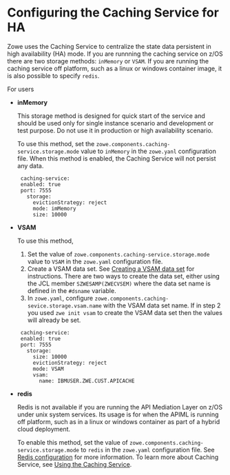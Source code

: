 # Configuring the Caching Service for HA

Zowe uses the Caching Service to centralize the state data persistent in high availability (HA) mode. If you are runnning the caching service on z/OS there are two storage methods: `inMemory` or `VSAM`.  If you are running the caching service off platform, such as a linux or windows container image, it is also possible to specify `redis`.  

For users 

- **inMemory** 
   
   This storage method is designed for quick start of the service and should be used only for single instance scenario and development or test purpose. Do not use it in production or high availability scenario.
  
   To use this method, set the `zowe.components.caching-service.storage.mode` value to `inMemory` in the `zowe.yanl` configuration file. When this method is enabled, the Caching Service will not persist any data.  

   ```
    caching-service:
    enabled: true
    port: 7555
      storage:
        evictionStrategy: reject
        mode: imMemory
        size: 10000
   ```

- **VSAM**
   
   To use this method, 
   1. Set the value of `zowe.components.caching-service.storage.mode` value to `VSAM` in the `zowe.yaml` configuration file.
   2. Create a VSAM data set. See [Creating a VSAM data set](#creating-a-vsam-data-set) for instructions.  There are two ways to create the data set, either using the JCL member `SZWESAMP(ZWECVSEM)` where the data set name is defined in the `#dsname` variable.  
   3. In `zowe.yaml`, configure `zowe.components.caching-sevice.storage.vsam.name` with the VSAM data set name.  If in step 2 you used `zwe init vsam` to create the VSAM data set then the values will already be set.  

   ```
    caching-service:
    enabled: true
    port: 7555
      storage:
        size: 10000
        evictionStrategy: reject
        mode: VSAM
        vsam:
          name: IBMUSER.ZWE.CUST.APICACHE
   ```

- **redis**

   Redis is not available if you are running the API Mediation Layer on z/OS under unix system services.  Its usage is for when the APIML is running off platform, such as in a linux or windows container as part of a hybrid cloud deployment.

   To enable this method, set the value of `zowe.components.caching-service.storage.mode` to `redis` in the `zowe.yaml` configuration file. See [Redis configuration](../extend/extend-apiml/api-mediation-redis.md#redis-configuration) for more information. To learn more about Caching Service, see [Using the Caching Service](../extend/extend-apiml/api-mediation-caching-service.md).



